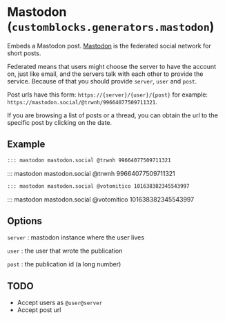 # Mastodon (`customblocks.generators.mastodon`)

Embeds a Mastodon post.
[Mastodon](https://joinmastodon.org) is the federated social network for short posts.

Federated means that users might choose the server to have the account on,
just like email, and the servers talk with each other to provide the service.
Because of that you should provide `server`, `user` and `post`.

Post urls have this form: `https://{server}/{user}/{post}`
for example: `https://mastodon.social/@trwnh/99664077509711321`.

If you are browsing a list of posts or a thread,
you can obtain the url to the specific post by clicking on the date.

## Example

```markdown
::: mastodon mastodon.social @trwnh 99664077509711321
```

::: mastodon mastodon.social @trwnh 99664077509711321

```markdown
::: mastodon mastodon.social @votomitico 101638382345543997
```

::: mastodon mastodon.social @votomitico 101638382345543997

## Options

`server`
: mastodon instance where the user lives

`user`
: the user that wrote the publication

`post`
: the publication id (a long number)


## TODO

- Accept users as `@user@server`
- Accept post url



